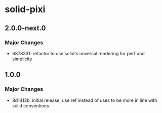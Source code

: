 # solid-pixi

## 2.0.0-next.0

### Major Changes

- 6878331: refactor to use solid's unversal rendering for perf and simplicity

## 1.0.0

### Major Changes

- 8d1412b: initial release, use ref instead of uses to be more in line with solid conventions
